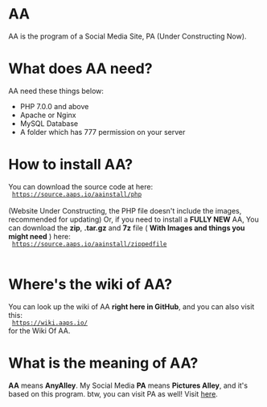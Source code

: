 # AA
AA is the program of a Social Media Site, PA (Under Constructing Now).
# What does AA need?
AA need these things below:
- PHP 7.0.0 and above
- Apache or Nginx
- MySQL Database
- A folder which has 777 permission on your server
# How to install AA?
You can download the source code at here: <br>
<code> https://source.aaps.io/aainstall/php </code><br>
(Website Under Constructing, the PHP file doesn't include the images, recommended for updating)
Or, if you need to install a **FULLY NEW** AA, You can download the **zip**, **.tar.gz** and **7z** file ( **With Images and things you might need** ) here: <br>
<code> https://source.aaps.io/aainstall/zippedfile </code><br>
# Where's the wiki of AA?
You can look up the wiki of AA **right here in GitHub**, and you can also visit this:<br>
<code> https://wiki.aaps.io/ </code><br>
for the Wiki Of AA.
# What is the meaning of AA?
**AA** means **AnyAlley**. My Social Media **PA** means **Pictures Alley**, and it's based on this program.
btw, you can visit PA as well! Visit [here](https://aaps.io).

